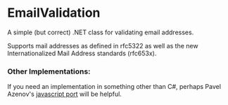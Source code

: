 EmailValidation
===============

A simple (but correct) .NET class for validating email addresses.

Supports mail addresses as defined in rfc5322 as well as the new Internationalized Mail Address standards (rfc653x).

### Other Implementations:

If you need an implementation in something other than C#, perhaps Pavel Azenov's [javascript port](https://github.com/azanov/emailValidator) will be helpful.
